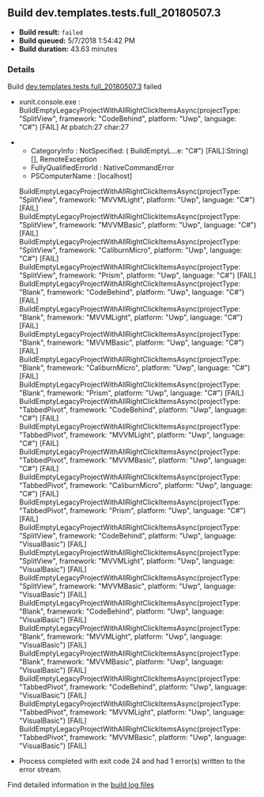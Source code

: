 ## Build dev.templates.tests.full_20180507.3
- **Build result:** `failed`
- **Build queued:** 5/7/2018 1:54:42 PM
- **Build duration:** 43.63 minutes
### Details
Build [dev.templates.tests.full_20180507.3](https://winappstudio.visualstudio.com/web/build.aspx?pcguid=a4ef43be-68ce-4195-a619-079b4d9834c2&builduri=vstfs%3a%2f%2f%2fBuild%2fBuild%2f25643) failed

+ xunit.console.exe :     BuildEmptyLegacyProjectWithAllRightClickItemsAsync(projectType: "SplitView", framework: 
"CodeBehind", platform: "Uwp", language: "C#") [FAIL]
At pbatch:27 char:27
+ 
    + CategoryInfo          : NotSpecified: (    BuildEmptyL...e: "C#") [FAIL]:String) [], RemoteException
    + FullyQualifiedErrorId : NativeCommandError
    + PSComputerName        : [localhost]
 
    BuildEmptyLegacyProjectWithAllRightClickItemsAsync(projectType: "SplitView", framework: "MVVMLight", platform: 
"Uwp", language: "C#") [FAIL]
    BuildEmptyLegacyProjectWithAllRightClickItemsAsync(projectType: "SplitView", framework: "MVVMBasic", platform: 
"Uwp", language: "C#") [FAIL]
    BuildEmptyLegacyProjectWithAllRightClickItemsAsync(projectType: "SplitView", framework: "CaliburnMicro", platform: 
"Uwp", language: "C#") [FAIL]
    BuildEmptyLegacyProjectWithAllRightClickItemsAsync(projectType: "SplitView", framework: "Prism", platform: "Uwp", 
language: "C#") [FAIL]
    BuildEmptyLegacyProjectWithAllRightClickItemsAsync(projectType: "Blank", framework: "CodeBehind", platform: "Uwp", 
language: "C#") [FAIL]
    BuildEmptyLegacyProjectWithAllRightClickItemsAsync(projectType: "Blank", framework: "MVVMLight", platform: "Uwp", 
language: "C#") [FAIL]
    BuildEmptyLegacyProjectWithAllRightClickItemsAsync(projectType: "Blank", framework: "MVVMBasic", platform: "Uwp", 
language: "C#") [FAIL]
    BuildEmptyLegacyProjectWithAllRightClickItemsAsync(projectType: "Blank", framework: "CaliburnMicro", platform: 
"Uwp", language: "C#") [FAIL]
    BuildEmptyLegacyProjectWithAllRightClickItemsAsync(projectType: "Blank", framework: "Prism", platform: "Uwp", 
language: "C#") [FAIL]
    BuildEmptyLegacyProjectWithAllRightClickItemsAsync(projectType: "TabbedPivot", framework: "CodeBehind", platform: 
"Uwp", language: "C#") [FAIL]
    BuildEmptyLegacyProjectWithAllRightClickItemsAsync(projectType: "TabbedPivot", framework: "MVVMLight", platform: 
"Uwp", language: "C#") [FAIL]
    BuildEmptyLegacyProjectWithAllRightClickItemsAsync(projectType: "TabbedPivot", framework: "MVVMBasic", platform: 
"Uwp", language: "C#") [FAIL]
    BuildEmptyLegacyProjectWithAllRightClickItemsAsync(projectType: "TabbedPivot", framework: "CaliburnMicro", 
platform: "Uwp", language: "C#") [FAIL]
    BuildEmptyLegacyProjectWithAllRightClickItemsAsync(projectType: "TabbedPivot", framework: "Prism", platform: 
"Uwp", language: "C#") [FAIL]
    BuildEmptyLegacyProjectWithAllRightClickItemsAsync(projectType: "SplitView", framework: "CodeBehind", platform: 
"Uwp", language: "VisualBasic") [FAIL]
    BuildEmptyLegacyProjectWithAllRightClickItemsAsync(projectType: "SplitView", framework: "MVVMLight", platform: 
"Uwp", language: "VisualBasic") [FAIL]
    BuildEmptyLegacyProjectWithAllRightClickItemsAsync(projectType: "SplitView", framework: "MVVMBasic", platform: 
"Uwp", language: "VisualBasic") [FAIL]
    BuildEmptyLegacyProjectWithAllRightClickItemsAsync(projectType: "Blank", framework: "CodeBehind", platform: "Uwp", 
language: "VisualBasic") [FAIL]
    BuildEmptyLegacyProjectWithAllRightClickItemsAsync(projectType: "Blank", framework: "MVVMLight", platform: "Uwp", 
language: "VisualBasic") [FAIL]
    BuildEmptyLegacyProjectWithAllRightClickItemsAsync(projectType: "Blank", framework: "MVVMBasic", platform: "Uwp", 
language: "VisualBasic") [FAIL]
    BuildEmptyLegacyProjectWithAllRightClickItemsAsync(projectType: "TabbedPivot", framework: "CodeBehind", platform: 
"Uwp", language: "VisualBasic") [FAIL]
    BuildEmptyLegacyProjectWithAllRightClickItemsAsync(projectType: "TabbedPivot", framework: "MVVMLight", platform: 
"Uwp", language: "VisualBasic") [FAIL]
    BuildEmptyLegacyProjectWithAllRightClickItemsAsync(projectType: "TabbedPivot", framework: "MVVMBasic", platform: 
"Uwp", language: "VisualBasic") [FAIL]

+ Process completed with exit code 24 and had 1 error(s) written to the error stream.

Find detailed information in the [build log files](https://uwpctdiags.blob.core.windows.net/buildlogs/dev.templates.tests.full_20180507.3_logs.zip)
